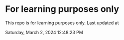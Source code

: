 # For learning purposes only
This repo is for learning purposes only.
Last updated at

Saturday, March 2, 2024 12:48:23 PM

